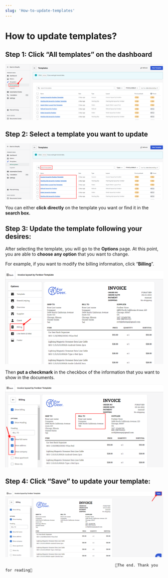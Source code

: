 ```yaml
---
slug: 'How-to-update-templates'
---
```

# How to update templates?

## Step 1: Click “All templates” on the dashboard

![1.png](How%20to%20update%20templates%20f470ab19cfdc4e54ba6b19524f3cbb5a/1.png)

## Step 2: Select a template you want to update

![2.png](How%20to%20update%20templates%20f470ab19cfdc4e54ba6b19524f3cbb5a/2.png)

You can either **click directly** on the template you want or find it in the **search box.**

## Step 3: Update the template following your desires:

After selecting the template, you will go to the **Options** page. At this point, you are able to **choose any option** that you want to change.

For example, if you want to modify the billing information, click “**Billing**”.

![3.png](How%20to%20update%20templates%20f470ab19cfdc4e54ba6b19524f3cbb5a/3.png)

Then **put a checkmark** in the checkbox of the information that you want to show in the documents.

![4.png](How%20to%20update%20templates%20f470ab19cfdc4e54ba6b19524f3cbb5a/4.png)

## Step 4: Click “Save” to update your template:

![5.png](How%20to%20update%20templates%20f470ab19cfdc4e54ba6b19524f3cbb5a/5.png)

                                                     🥰The end. Thank you for reading🥰
